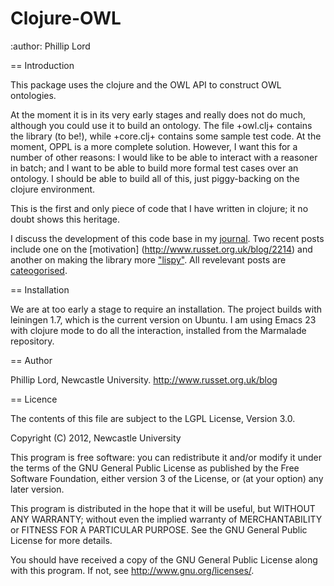 Clojure-OWL
===========
:author: Phillip Lord


== Introduction

This package uses the clojure and the OWL API to construct OWL ontologies. 

At the moment it is in its very early stages and really does not do much,
although you could use it to build an ontology. The file +owl.clj+ contains
the library (to be!), while +core.clj+ contains some sample test code. At the
moment, OPPL is a more complete solution. However, I want this for a number of
other reasons: I would like to be able to interact with a reasoner in batch;
and I want to be able to build more formal test cases over an ontology. I
should be able to build all of this, just piggy-backing on the clojure
environment. 

This is the first and only piece of code that I have written in clojure; it no
doubt shows this heritage. 

I discuss the development of this code base in my
[journal](http://www.russet.org.uk/blog). Two recent posts include one on the
[motivation] (http://www.russet.org.uk/blog/2214) and another on making the
library more ["lispy"](http://www.russet.org.uk/blog/2254). All revelevant
posts are
[cateogorised](http://www.russet.org.uk/blog/category/all/professional/tech/clojure-owl).

== Installation

We are at too early a stage to require an installation. The project builds
with leiningen 1.7, which is the current version on Ubuntu. I am using Emacs
23 with clojure mode to do all the interaction, installed from the Marmalade
repository. 

== Author

Phillip Lord, Newcastle University. 
http://www.russet.org.uk/blog


== Licence

The contents of this file are subject to the LGPL License, Version 3.0.

Copyright (C) 2012, Newcastle University

This program is free software: you can redistribute it and/or modify
it under the terms of the GNU General Public License as published by
the Free Software Foundation, either version 3 of the License, or
(at your option) any later version.

This program is distributed in the hope that it will be useful,
but WITHOUT ANY WARRANTY; without even the implied warranty of
MERCHANTABILITY or FITNESS FOR A PARTICULAR PURPOSE.  See the
GNU General Public License for more details.

You should have received a copy of the GNU General Public License
along with this program.  If not, see http://www.gnu.org/licenses/.


